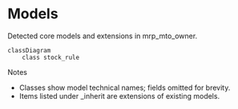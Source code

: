 # Models

Detected core models and extensions in mrp_mto_owner.

```mermaid
classDiagram
    class stock_rule
```

Notes
- Classes show model technical names; fields omitted for brevity.
- Items listed under _inherit are extensions of existing models.

